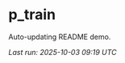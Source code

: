 # p_train

Auto-updating README demo.

<!--START_SECTION:status-->
_Last run: 2025-10-03 09:19 UTC_
<!--END_SECTION:status-->









































































































































































































































































































































































































































































































































































































































































































































































































































































































































































































































